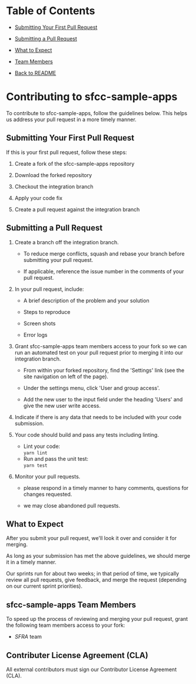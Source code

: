 # Table of Contents

- [Submitting Your First Pull Request ](#submitting-Your-First-Pull-Request)

- [Submitting a Pull Request ](#Submitting-a-Pull-Request)

- [What to Expect](#What-to-Expect)

- [Team Members](#sfcc-sample-apps-Team-Members)

- [Back to README](./README.md)

# Contributing to sfcc-sample-apps

To contribute to sfcc-sample-apps, follow the guidelines below. This helps us address your pull request in a more timely manner. 

## Submitting Your First Pull Request
If this is your first pull request, follow these steps:

  1. Create a fork of the sfcc-sample-apps repository 

  2. Download the forked repository

  3. Checkout the integration branch

  4. Apply your code fix

  5. Create a pull request against the integration branch

## Submitting a Pull Request
  1. Create a branch off the integration branch.

       * To reduce merge conflicts, squash and rebase your branch before submitting your pull request.
   
       * If applicable, reference the issue number in the comments of your pull request.
   
  2. In your pull request, include:

       * A brief description of the problem and your solution
       
       * Steps to reproduce
   
       * Screen shots
   
       * Error logs
   
  3. Grant sfcc-sample-apps team members access to your fork so we can run an automated test on your pull request prior to merging it into our integration branch.

       * From within your forked repository, find the 'Settings' link (see the site navigation on left of the page).
   
       * Under the settings menu, click 'User and group access'.
   
       * Add the new user to the input field under the heading 'Users' and give the new user write access.
   
  4. Indicate if there is any data that needs to be included with your code submission. 

  5. Your code should build and pass any tests including linting.

       * Lint your code:  
         `yarn lint` 	 
       * Run and pass the unit test:  
         `yarn test`
  6. Monitor your pull requests.
       
       * please respond in a timely manner to hany comments, questions for changes requested.
       
       * we may close abandoned pull requests.

## What to Expect

After you submit your pull request, we'll look it over and consider it for merging.

As long as your submission has met the above guidelines, we should merge it in a timely manner.

Our sprints run for about two weeks; in that period of time, we typically review all pull requests, give feedback, and merge the request (depending on our current sprint priorities).

## sfcc-sample-apps Team Members 

To speed up the process of reviewing and merging your pull request, grant the following team members access to your fork:

  * _SFRA_ team 
  
 
## Contributer License Agreement (CLA)

All external contributors must sign our Contributor License Agreement (CLA).  
